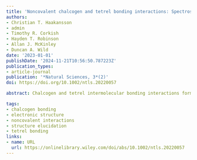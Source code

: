 ```yaml
---
title: 'Noncovalent chalcogen and tetrel bonding interactions: Spectroscopic study of halide–carbonyl sulfide complexes'
authors:
- Christian T. Haakansson
- admin
- Timothy R. Corkish
- Hayden T. Robinson
- Allan J. McKinley
- Duncan A. Wild
date: '2023-01-01'
publishDate: '2024-11-21T10:56:50.787223Z'
publication_types:
- article-journal
publication: '*Natural Sciences, 3*(2)'
doi: https://doi.org/10.1002/ntls.20220057

abstract: Chalcogen and tetrel intermolecular bonding interactions formed between carbonyl sulfide and halide anions have been studied utilizing a combined experimental and theoretical approach. In particular, high-level CCSD(T) energetics and experimental anion photoelectron spectroscopy have been used in order to assign the dominant binding motif exhibited in these complexes. Halide anions solvated by multiple carbonyl sulfide molecules have also been investigated in order to ascertain the effect that additional binding partners has on the strength of the noncovalent interactions. The experimental and computational results support the main binding motif of carbonyl sulfide molecules with halide anions being chalcogen bonding, both in dimer complexes and larger solvated complexes. In addition, comparison between the noncovalent interactions formed by halides with carbon disulfide, carbonyl sulfide, and carbon dioxide allows a deeper understanding of noncovalent binding strength in relation to isoelectronic species.

tags:
- chalcogen bonding
- electronic structure
- noncovalent interactions
- structure elucidation
- tetrel bonding
links:
- name: URL
  url: https://onlinelibrary.wiley.com/doi/abs/10.1002/ntls.20220057
---
```


